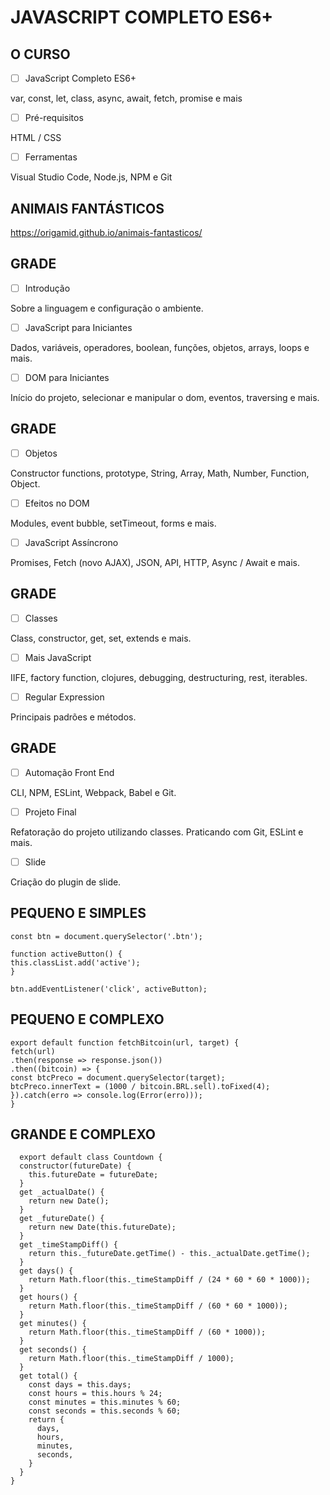 # JAVASCRIPT COMPLETO ES6+

## O CURSO

-[ ] JavaScript Completo ES6+

var, const, let, class, async, await, fetch, promise e mais

-[ ] Pré-requisitos

HTML / CSS

-[ ] Ferramentas

Visual Studio Code, Node.js, NPM e Git

## ANIMAIS FANTÁSTICOS

https://origamid.github.io/animais-fantasticos/

## GRADE

-[ ] Introdução

Sobre a linguagem e configuração o ambiente.

-[ ] JavaScript para Iniciantes

Dados, variáveis, operadores, boolean, funções, objetos, arrays, loops e mais.

-[ ] DOM para Iniciantes

Início do projeto, selecionar e manipular o dom, eventos, traversing e mais.

## GRADE

-[ ] Objetos

Constructor functions, prototype, String, Array, Math, Number, Function, Object.

-[ ] Efeitos no DOM

Modules, event bubble, setTimeout, forms e mais.

-[ ] JavaScript Assíncrono

Promises, Fetch (novo AJAX), JSON, API, HTTP, Async / Await e mais.

## GRADE

-[ ] Classes

Class, constructor, get, set, extends e mais.

-[ ] Mais JavaScript

IIFE, factory function, clojures, debugging, destructuring, rest, iterables.

-[ ] Regular Expression

Principais padrões e métodos.

## GRADE

-[ ] Automação Front End

CLI, NPM, ESLint, Webpack, Babel e Git.

-[ ] Projeto Final

Refatoração do projeto utilizando classes. Praticando com Git, ESLint e mais.

-[ ] Slide

Criação do plugin de slide.

## PEQUENO E SIMPLES

```
const btn = document.querySelector('.btn');

function activeButton() {
this.classList.add('active');
}

btn.addEventListener('click', activeButton);
```

## PEQUENO E COMPLEXO

```
export default function fetchBitcoin(url, target) {
fetch(url)
.then(response => response.json())
.then((bitcoin) => {
const btcPreco = document.querySelector(target);
btcPreco.innerText = (1000 / bitcoin.BRL.sell).toFixed(4);
}).catch(erro => console.log(Error(erro)));
}
```

## GRANDE E COMPLEXO

```
  export default class Countdown {
  constructor(futureDate) {
    this.futureDate = futureDate;
  }
  get _actualDate() {
    return new Date();
  }
  get _futureDate() {
    return new Date(this.futureDate);
  }
  get _timeStampDiff() {
    return this._futureDate.getTime() - this._actualDate.getTime();
  }
  get days() {
    return Math.floor(this._timeStampDiff / (24 * 60 * 60 * 1000));
  }
  get hours() {
    return Math.floor(this._timeStampDiff / (60 * 60 * 1000));
  }
  get minutes() {
    return Math.floor(this._timeStampDiff / (60 * 1000));
  }
  get seconds() {
    return Math.floor(this._timeStampDiff / 1000);
  }
  get total() {
    const days = this.days;
    const hours = this.hours % 24;
    const minutes = this.minutes % 60;
    const seconds = this.seconds % 60;
    return {
      days,
      hours,
      minutes,
      seconds,
    }
  }
}
```
